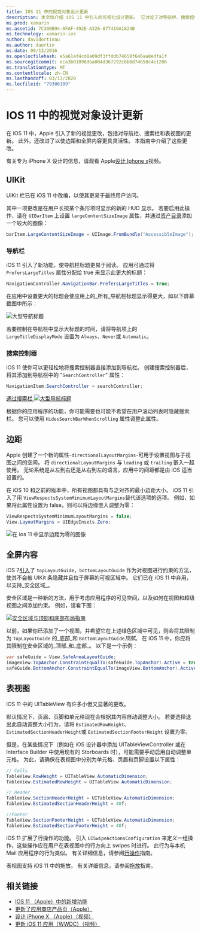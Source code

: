 ```yaml
---
title: IOS 11 中的视觉对象设计更新
description: 本文档介绍 iOS 11 中引入的可视化设计更新。 它讨论了对导航栏、搜索控制器、边距、全屏内容和表视图的更改。
ms.prod: xamarin
ms.assetid: 7C300B94-0FAF-492E-A326-877419A1824B
ms.technology: xamarin-ios
author: davidortinau
ms.author: daortin
ms.date: 09/13/2016
ms.openlocfilehash: e5a61af4cd8a09df3ffddb74658f646aa8edfa1f
ms.sourcegitcommit: eca3b01098dba004d367292c8b0d74b58c4e1206
ms.translationtype: MT
ms.contentlocale: zh-CN
ms.lasthandoff: 03/13/2020
ms.locfileid: "79306109"
---
```

# <a name="visual-design-updates-in-ios-11"></a>IOS 11 中的视觉对象设计更新

在 iOS 11 中，Apple 引入了新的视觉更改，包括对导航栏、搜索栏和表视图的更新。 此外，还改进了以使边距和全屏内容更具灵活性。 本指南中介绍了这些更改。 

有关专为 iPhone X 设计的信息，请观看 Apple[设计 Iphone x](https://developer.apple.com/videos/play/fall2017/801/)视频。

## <a name="uikit"></a>UIKit

UIKit 栏已在 iOS 11 中改编，以使其更易于最终用户访问。

其中一项更改是在用户长按某个条形项时显示的新的 HUD 显示。 若要启用此操作，请在 `UIBarItem` 上设置 `largeContentSizeImage` 属性，并通过[资产目录](~/ios/app-fundamentals/images-icons/displaying-an-image.md)添加一个较大的图像：

```csharp
barItem.LargeContentSizeImage = UIImage.FromBundle("AccessibleImage");
```

### <a name="navigation-bar"></a>导航栏
iOS 11 引入了新功能，使导航栏标题更易于阅读。 应用可通过将 `PrefersLargeTitles` 属性分配给 true 来显示此更大的标题：

```csharp
NavigationController.NavigationBar.PrefersLargeTitles = true;
```

在应用中设置更大的标题会使应用上的_所有_导航栏标题显示得更大，如以下屏幕截图中所示：

![大型导航标题](visual-design-images/image7.png)

若要控制在导航栏中显示大标题的时间，请将导航项上的 `LargeTitleDisplayMode` 设置为 `Always`、`Never`或 `Automatic`。

### <a name="search-controller"></a>搜索控制器

iOS 11 使你可以更轻松地将搜索控制器直接添加到导航栏。 创建搜索控制器后，将其添加到导航栏中的 "`SearchController`" 属性：

```csharp
NavigationItem.SearchController = searchController;
```

[通过搜索栏 ![大型导航标题](visual-design-images/image8-sml.png)](visual-design-images/image8-sml.png#lightbox)

根据你的应用程序的功能，你可能需要也可能不希望在用户滚动列表时隐藏搜索栏。 您可以使用 `HidesSearchBarWhenScrolling` 属性调整此属性。

## <a name="margins"></a>边距

Apple 创建了一个新的属性-`directionalLayoutMargins`-可用于设置视图与子视图之间的空间。 将 `directionalLayoutMargins` 与 `leading` 或 `trailing` 嵌入一起使用。 无论系统是从左到右还是从右到左的语言，应用中的间距都是由 iOS 适当设置的。

在 iOS 10 和之前的版本中，所有视图都具有与之对齐的最小边距大小。 iOS 11 引入了用 `ViewRespectsSystemMinimumLayoutMargins`替代该选项的选项。 例如，如果将此属性设置为 false，则可以将边缘嵌入调整为零：

```csharp
ViewRespectsSystemMinimumLayoutMargins = false;
View.LayoutMargins = UIEdgeInsets.Zero;
```

![在 ios 11 中显示边距为零的图像](visual-design-images/image9.png)

<a name="fullscreen" />

## <a name="full-screen-content"></a>全屏内容

iOS 7[引入](~/ios/platform/introduction-to-ios7/ios7-ui.md#fullscreen)了 `topLayoutGuide`，`bottomLayoutGuide` 作为对视图进行约束的方法，使其不会被 UIKit 条隐藏并且位于屏幕的可视区域中。 它们已在 iOS 11 中弃用，以支持_安全区域_。

安全区域是一种新的方法，用于考虑应用程序的可见空间，以及如何在视图和超级视图之间添加约束。 例如，请看下图：

[![安全区域与顶部和底部布局指南](visual-design-images/image10-sml.png)](visual-design-images/image10.png#lightbox)

以前，如果你已添加了一个视图，并希望它在上述绿色区域中可见，则会将其限制为 `TopLayoutGuide` 的_底部_和 `BottomLayoutGuide`_顶部_。 在 iOS 11 中，你应将其限制在安全区域的_顶部_和_底部_。 以下是一个示例：

```csharp
var safeGuide = View.SafeAreaLayoutGuide;
imageView.TopAnchor.ConstraintEqualTo(safeGuide.TopAnchor).Active = true;
safeGuide.BottomAnchor.ConstraintEqualTo(imageView.BottomAnchor).Active = true;
```

## <a name="table-view"></a>表视图

IOS 11 中的 UITableView 有许多小但又显著的更改。

默认情况下，页眉、页脚和单元格现在会根据其内容自动调整大小。 若要选择退出此自动调整大小行为，请将 `EstimatedRowHeight`、`EstimatedSectionHeaderHeight`或 `EstimatedSectionFooterHeight` 设置为零。

但是，在某些情况下（例如在 iOS 设计器中添加 UITableViewController 或在 Interface Builder 中使用现有的 Storboards 时），可能需要手动启用自动调整单元格。 为此，请确保在表视图中分别为单元格、页眉和页脚设置以下属性：

```csharp
// Cells
TableView.RowHeight = UITableView.AutomaticDimension;
TableView.EstimatedRowHeight = UITableView.AutomaticDimension;

// Header
TableView.SectionHeaderHeight = UITableView.AutomaticDimension;
TableView.EstimatedSectionHeaderHeight = 40f;

//Footer
TableView.SectionFooterHeight = UITableView.AutomaticDimension;
TableView.EstimatedSectionFooterHeight = 40f;

```

iOS 11 扩展了行操作的功能。 引入 `UISwipeActionsConfiguration` 来定义一组操作，这些操作应在用户在表视图中的行方向上 swipes 时进行。 此行为与本机 Mail 应用程序的行为类似。 有关详细信息，请参阅[行操作](~/ios/user-interface/controls/tables/row-action.md)指南。

表视图支持 iOS 11 中的拖放。 有关详细信息，请参阅[拖放](~/ios/platform/introduction-to-ios11/drag-and-drop.md#uitableview)指南。

## <a name="related-links"></a>相关链接

- [IOS 11 （Apple）中的新增功能](https://developer.apple.com/ios/)
- [更新了应用商店产品页（Apple）](https://developer.apple.com/app-store/product-page/)
- [设计 iPhone X （Apple）（视频）](https://developer.apple.com/videos/play/fall2017/801/)
- [更新 iOS 11 应用（WWDC）（视频）](https://developer.apple.com/videos/play/wwdc2017/204/)
